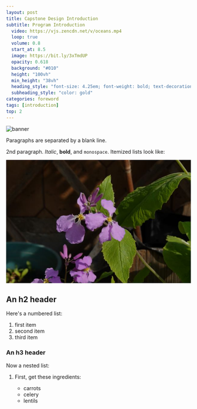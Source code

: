 ```yaml
---
layout: post
title: Capstone Design Introduction
subtitle: Program Introduction  
  video: https://vjs.zencdn.net/v/oceans.mp4
  loop: true
  volume: 0.8
  start_at: 8.5
  image: https://bit.ly/3xTmdUP  
  opacity: 0.618
  background: "#010"
  height: "100vh"
  min_height: "38vh"
  heading_style: "font-size: 4.25em; font-weight: bold; text-decoration: underline"
  subheading_style: "color: gold"
categories: foreword
tags: [introduction]
top: 2
---
```


![banner](/assets/9413601/2ed22d49-90b1-4f7e-8e8f-b77b21dee505.jpg)

Paragraphs are separated by a blank line.

2nd paragraph. *Italic*, **bold**, and `monospace`. Itemized lists
look like:

![banner](/assets/images/banners/DSC00349-2.jpg)

An h2 header
------------

Here's a numbered list:

 1. first item
 2. second item
 3. third item




### An h3 header ###

Now a nested list:

 1. First, get these ingredients:

      * carrots
      * celery
      * lentils


